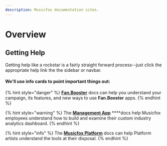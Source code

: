 ```yaml
---
description: Musicfox documentation sites.
---
```


# Overview

## Getting Help

Getting help like a rockstar is a fairly straight forward process--just click the appropriate help link the the sidebar or navbar. 

#### We'll use info cards to point important things out:

{% hint style="danger" %}
 [**Fan.Booster**](fan.booster.md) docs can help you understand your campaign, its features, and new ways to use **Fan.Booster** apps.
{% endhint %}

{% hint style="warning" %}
The [**Management App**](management.md) ****docs help Musicfox employees understand how to build and examine their custom industry analytics dashboard.
{% endhint %}

{% hint style="info" %}
The [**Musicfox Platform**](musicfox-platform.md) docs can help Platform artists understand the tools at their disposal.
{% endhint %}



